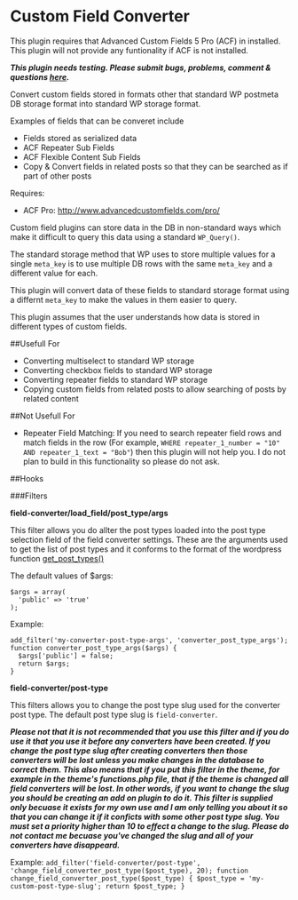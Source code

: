 # Custom Field Converter

This plugin requires that Advanced Custom Fields 5 Pro (ACF) in installed. This plugin will not provide any
funtionality if ACF is not installed.

***This plugin needs testing. Please submit bugs, problems, comment & questions [here](https://github.com/Hube2/custom-field-converter/issues).***

Convert custom fields stored in formats other that standard WP postmeta DB storage format into standard WP
storage format.

Examples of fields that can be converet include
* Fields stored as serialized data
* ACF Repeater Sub Fields
* ACF Flexible Content Sub Fields
* Copy & Convert fields in related posts so that they can be searched as if part of other posts

Requires: 
* ACF Pro: http://www.advancedcustomfields.com/pro/

Custom field plugins can store data in the DB in non-standard ways which make it difficult to query this
data using a standard `WP_Query()`.

The standard storage method that WP uses to store multiple values for a single `meta_key` is to use multiple
DB rows with the same `meta_key` and a different value for each.

This plugin will convert data of these fields to standard storage format using a differnt `meta_key` to make 
the values in them easier to query.

This plugin assumes that the user understands how data is stored in different types of custom fields.

##Usefull For
* Converting multiselect to standard WP storage
* Converting checkbox fields to standard WP storage
* Converting repeater fields to standard WP storage
* Copying custom fields from related posts to allow searching of posts by related content

##Not Usefull For
* Repeater Field Matching: If you need to search repeater field rows and match fields in the row (For example, `WHERE repeater_1_number = "10" AND repeater_1_text = "Bob"`) then this plugin will not help you. I do not plan to build in this functionality so please do not ask.

##Hooks

###Filters

**field-converter/load_field/post_type/args**

This filter allows you do allter the post types loaded into the post type selection field of the field converter settings. These are the arguments used to get the list of post types and it conforms to the format of the wordpress function [get_post_types()](https://codex.wordpress.org/Function_Reference/get_post_types)

The default values of $args:
```
$args = array(
  'public' => 'true'
);
```
Example:
```
add_filter('my-converter-post-type-args', 'converter_post_type_args');
function converter_post_type_args($args) {
  $args['public'] = false;
  return $args;
}
```

**field-converter/post-type**

This filters allows you to change the post type slug used for the converter post type. The default post type slug is `field-converter`. 

***Please not that it is not recommended that you use this filter and if you do use it that you use it before any converters have been created. If you change the post type slug after creating converters then those converters will be lost unless you make changes in the database to correct them. This also means that if you put this filter in the theme, for example in the theme's functions.php file, that if the theme is changed all field converters will be lost. In other words, if you want to change the slug you should be creating an add on plugin to do it. This filter is supplied only becuase it exists for my own use and I am only telling you about it so that you can change it if it conficts with some other post type slug. You must set a priority higher than 10 to effect a change to the slug. Please do not contact me becuase you've changed the slug and all of your converters have disappeard.***

Example:
`
add_filter('field-converter/post-type', 'change_field_converter_post_type($post_type), 20);
function change_field_converter_post_type($post_type) {
  $post_type = 'my-custom-post-type-slug';
  return $post_type;
}
`

